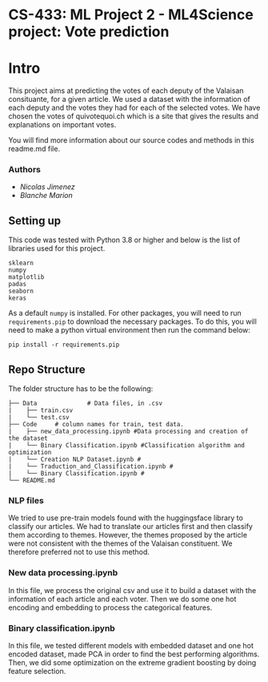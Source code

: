 # CS-433: ML Project 2 - ML4Science project: Vote prediction

# Intro

This project aims at predicting the votes of each deputy of the Valaisan consituante, for a given article. We used a dataset with the information of each deputy and the votes they had for each of the selected votes. We have chosen the votes of quivotequoi.ch which is a site that gives the results and explanations on important votes. 

You will find more information about our source codes and methods in this readme.md file.

### Authors

- _Nicolas Jimenez_
- _Blanche Marion_

## Setting up

This code was tested with Python 3.8 or higher and below is the list of libraries used for this project.

    sklearn
    numpy
    matplotlib
    padas
    seaborn
    keras

As a default `numpy` is installed. For other packages, you will need to run `requirements.pip` to download the necessary packages. To do this, you will need to make a python virtual environment then run the command below:

    pip install -r requirements.pip

## Repo Structure

The folder structure has to be the following:

    ├── Data              # Data files, in .csv
    |    ├── train.csv
    |    └── test.csv
    ├── Code     # column names for train, test data.
    |    ├── new_data_processing.ipynb #Data processing and creation of the dataset
    |    └── Binary Classification.ipynb #Classification algorithm and optimization
    |    └── Creation NLP Dataset.ipynb #
    |    └── Traduction_and_Classification.ipynb #
    |    └── Binary Classification.ipynb #
    └── README.md

### NLP files
We tried to use pre-train models found with the huggingsface library to classify our articles. We had to translate our articles first and then classify them according to themes. However, the themes proposed by the article were not consistent with the themes of the Valaisan constituent. We therefore preferred not to use this method. 

### New data processing.ipynb
In this file, we process the original csv and use it to build a dataset with the information of each article and each voter. Then we do some one hot encoding and embedding to process the categorical features.

### Binary classification.ipynb
In this file, we tested different models with embedded dataset and one hot encoded dataset, made PCA in order to find the best performing algorithms. Then, we did some optimization on the extreme gradient boosting by doing feature selection.

